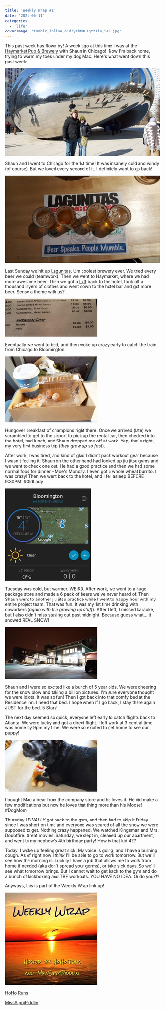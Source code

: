 ```yaml
---
title: 'Weekly Wrap #1'
date: '2021-06-11'
categories:
  - 'life'
coverImage: 'tumblr_inline_o1d3ysbMBL1qzz1i4_540.jpg'
---
```


This past week has flown by! A week ago at this time I was at the [Haymarket Pub & Brewery](http://www.haymarketbrewing.com/) with Shaun in Chicago!  Now I'm back home, trying to warm my toes under my dog Mac. Here's what went down this past week:

[![](images/tumblr_inline_o1d3ysbMBL1qzz1i4_540.jpg)](https://blog.kaleighscruggs.com/wp-content/uploads/2016/01/tumblr_inline_o1d3ysbMBL1qzz1i4_540.jpg)

Shaun and I went to Chicago for the 1st time! It was insanely cold and windy (of course). But we loved every second of it. I definitely want to go back!

[![](images/tumblr_inline_o1d44lNXjH1qzz1i4_540.jpg)](https://blog.kaleighscruggs.com/wp-content/uploads/2016/01/tumblr_inline_o1d44lNXjH1qzz1i4_540.jpg)

Last Sunday we hit up [Lagunitas](https://lagunitas.com/). Um coolest brewery ever. We tried every beer we could (teamwork). Then we went to Haymarket, where we had more awesome beer. Then we got a [Lyft](https://www.lyft.com/invited/KALEIGH808390) back to the hotel, took off a thousand layers of clothes and went down to the hotel bar and got more beer. Sense a theme with us?

[![](images/20160117_184810-1-300x123.jpg)](https://blog.kaleighscruggs.com/wp-content/uploads/2016/01/20160117_184810-1.jpg)

Eventually we went to bed, and then woke up crazy early to catch the train from Chicago to Bloomington.

[![](images/IMG_20160118_091341-300x214.jpg)](https://blog.kaleighscruggs.com/wp-content/uploads/2016/01/IMG_20160118_091341.jpg)

Hungover breakfast of champions right there. Once we arrived (late) we scrambled to get to the airport to pick up the rental car, then checked into the hotel, had lunch, and Shaun dropped me off at work. Yep, that's right, my very first business trip (_they grow up so fast_).

After work, I was tired, and kind of glad I didn't pack workout gear because I wasn't feeling it. Shaun on the other hand had looked up jiu jitsu gyms and we went to check one out. He had a good practice and then we had some normal food for dinner - Moe's Monday. I even got a whole wheat burrito. I was crazy! Then we went back to the hotel, and I fell asleep BEFORE 9:30PM. #OldLady

[![](images/IMG_20160119_075730-280x300.jpg)](https://blog.kaleighscruggs.com/wp-content/uploads/2016/01/IMG_20160119_075730.jpg)

Tuesday was cold, but warmer. WEIRD. After work, we went to a huge package store and made a 6 pack of beers we've never heard of. Then Shaun went to another jiu jitsu practice while I went to happy hour with my entire project team. That was fun. It was my 1st time drinking with coworkers (_again with the growing up stuff_). After I left, I missed karaoke, but I also didn't miss staying out past midnight. Because guess what....it snowed REAL SNOW!

[![](images/IMG_20160119_213357-300x169.jpg)](https://blog.kaleighscruggs.com/wp-content/uploads/2016/01/IMG_20160119_213357.jpg)

Shaun and I were so excited like a bunch of 5 year olds. We were cheering for the snow plow and taking a billion pictures. I'm sure everyone thought we were idiots. It was so fun! Then I got back into that comfy bed at the Residence Inn. I need that bed. I hope when if I go back, I stay there again JUST for the bed. 5 Stars!

The next day seemed so quick, everyone left early to catch flights back to Atlanta. We were lucky and got a direct flight. I left work at 3 central time was home by 9pm my time. We were so excited to get home to see our puppy!

[![](images/IMG_20160123_233950-300x169.jpg)](https://blog.kaleighscruggs.com/wp-content/uploads/2016/01/IMG_20160123_233950.jpg)

I bought Mac a bear from the company store and he loves it. He did make a few modifications but now he loves that thing more than his Moose! #DogMom

Thursday I _FINALLY_ got back to the gym, and then had to skip it Friday since I was short on time and everyone was scared of all the snow we were supposed to get. Nothing crazy happened. We watched Kingsman and Mrs. Doubtfire. Great movies. Saturday, we slept in, cleaned up our apartment, and went to my nephew's 4th birthday party! How is that kid 4??

Today, I woke up feeling great sick. My voice is going, and I have a burning cough. As of right now I *think* I'll be able to go to work tomorrow. But we'll see how the morning is. Luckily I have a job that allows me to work from home if needed (aka don't spread your germs), or take sick days. So we'll see what tomorrow brings. But I cannot wait to get back to the gym and do a bunch of kickboxing and TBF workouts. YOU HAVE NO IDEA. Or do you?!?

Anyways, this is part of the Weekly Wrap link up!

[![](images/WeeklyWrap-300x300.jpg)](https://blog.kaleighscruggs.com/wp-content/uploads/2016/02/WeeklyWrap.jpg)

[HoHo Runs](http://hohoruns.blogspot.com/)

[MissSippiPiddlin](http://www.misssippipiddlin.com/)
